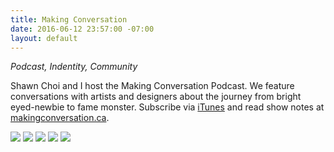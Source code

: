 ```yaml
---
title: Making Conversation
date: 2016-06-12 23:57:00 -07:00
layout: default
---
```


*Podcast, Indentity, Community*

Shawn Choi and I host the Making Conversation Podcast. We feature conversations with artists and designers about the journey from bright eyed-newbie to fame monster. Subscribe via [iTunes](https://itunes.apple.com/ca/podcast/making-conversation/id866475083?mt=2) and read show notes at [makingconversation.ca](http://makingconversation.ca/).

<img src="/uploads/makingConversationLogo.jpg"/>

<img src="/uploads/makingConversationProcess.jpg"/>

<img src="/uploads/makingConversationResponsiveShowcase.jpg"/>

<img src="/uploads/makingConversationTwitter.jpg"/>

<img src="/uploads/makingConversationiTunes.jpg"/>